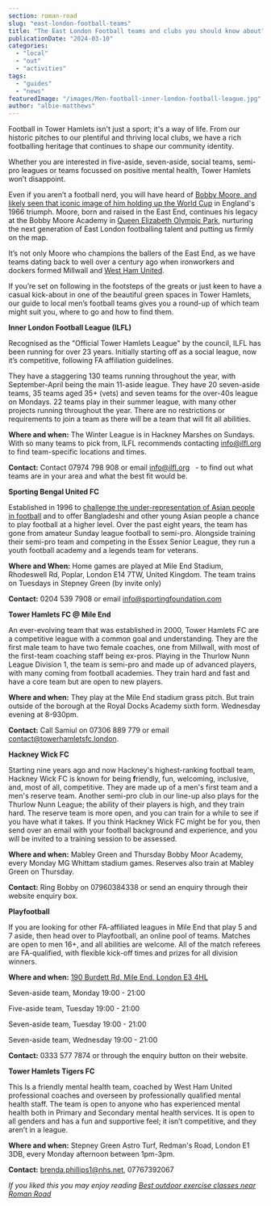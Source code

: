 ```yaml
---
section: roman-road
slug: "east-london-football-teams"
title: "The East London Football teams and clubs you should know about"
publicationDate: "2024-03-10"
categories: 
  - "local"
  - "out"
  - "activities"
tags: 
  - "guides"
  - "news"
featuredImage: "/images/Men-football-inner-london-football-league.jpg"
author: "albie-matthews"
---
```


Football in Tower Hamlets isn't just a sport; it's a way of life. From our historic pitches to our plentiful and thriving local clubs, we have a rich footballing heritage that continues to shape our community identity.

Whether you are interested in five-aside, seven-aside, social teams, semi-pro leagues or teams focussed on positive mental health, Tower Hamlets won’t disappoint.

Even if you aren’t a football nerd, you will have heard of [Bobby Moore, and likely seen that iconic image of him holding up the World Cup](https://romanroadlondon.com/bobby-moore-footballer-east-end-roots/) in England's 1966 triumph. Moore, born and raised in the East End, continues his legacy at the Bobby Moore Academy in [Queen Elizabeth Olympic Park](https://romanroadlondon.com/ten-years-on-queen-elizabeth-olympic-park/), nurturing the next generation of East London footballing talent and putting us firmly on the map.

It’s not only Moore who champions the ballers of the East End, as we have teams dating back to well over a century ago when ironworkers and dockers formed Millwall and [West Ham United](https://romanroadlondon.com/faces-west-ham-football-jose-da-luz-photoessay/). 

If you’re set on following in the footsteps of the greats or just keen to have a casual kick-about in one of the beautiful green spaces in Tower Hamlets, our guide to local men’s football teams gives you a round-up of which team might suit you, where to go and how to find them.

**Inner London Football League (ILFL)**

Recognised as the "Official Tower Hamlets League" by the council, ILFL has been running for over 23 years. Initially starting off as a social league, now it’s competitive, following FA affiliation guidelines. 

They have a staggering 130 teams running throughout the year, with September-April being the main 11-aside league. They have 20 seven-aside teams, 35 teams aged 35+ (vets) and seven teams for the over-40s league on Mondays. 22 teams play in their summer league, with many other projects running throughout the year. There are no restrictions or requirements to join a team as there will be a team that will fit all abilities.

**Where and when:** The Winter League is in Hackney Marshes on Sundays. With so many teams to pick from, ILFL recommends contacting [info@ilfl.org](https://mailbusiness.ionos.co.uk/appsuite/#) to find team-specific locations and times.

**Contact:** Contact 07974 798 908 or email [info@ilfl.org](https://mailbusiness.ionos.co.uk/appsuite/#)   - to find out what teams are in your area and what the best fit would be.

**Sporting Bengal United FC**

Established in 1996 to [challenge the under-representation of Asian people in football](https://romanroadlondon.com/sporting-bengal-fc-racism-football/) and to offer Bangladeshi and other young Asian people a chance to play football at a higher level. Over the past eight years, the team has gone from amateur Sunday league football to semi-pro. Alongside training their semi-pro team and competing in the Essex Senior League, they run a youth football academy and a legends team for veterans.

**Where and When:** Home games are played at Mile End Stadium, Rhodeswell Rd, Poplar, London E14 7TW, United Kingdom. The team trains on Tuesdays in Stepney Green (by invite only)

**Contact:** 0204 539 7908 or email info@sportingfoundation.com

**Tower Hamlets FC @ Mile End**

An ever-evolving team that was established in 2000, Tower Hamlets FC are a competitive league with a common goal and understanding. They are the first male team to have two female coaches, one from Millwall, with most of the first-team coaching staff being ex-pros. Playing in the Thurlow Nunn League Division 1, the team is semi-pro and made up of advanced players, with many coming from football academies. They train hard and fast and have a core team but are open to new players.

**Where and when:** They play at the Mile End stadium grass pitch. But train outside of the borough at the Royal Docks Academy sixth form. Wednesday evening at 8-930pm.

**Contact:** Call Samiul on 07306 889 779 or email contact@towerhamletsfc.london.

**Hackney Wick FC**

Starting nine years ago and now Hackney's highest-ranking football team, Hackney Wick FC is known for being **f**riendly, fun, welcoming, inclusive, and, most of all, competitive. They are made up of a men's first team and a men's reserve team. Another semi-pro club in our line-up also plays for the Thurlow Nunn League; the ability of their players is high, and they train hard. The reserve team is more open, and you can train for a while to see if you have what it takes. If you think Hackney Wick FC might be for you, then send over an email with your football background and experience, and you will be invited to a training session to be assessed.

**Where and when:** Mabley Green and Thursday Bobby Moor Academy, every Monday MG Whittam stadium games. Reserves also train at Mabley Green on Thursday.

**Contact:** Ring Bobby on 07960384338 or send an enquiry through their website enquiry box.

**Playfootball**

If you are looking for other FA-affiliated leagues in Mile End that play 5 and 7 aside, then head over to Playfootball, an online pool of teams. Matches are open to men 16+, and all abilities are welcome. All of the match referees are FA-qualified, with flexible kick-off times and prizes for all division winners.

**Where and when:** [190 Burdett Rd, Mile End. London E3 4HL](https://www.playfootball.net/venues/mile-end/join-a-league)

Seven-aside team, Monday 19:00 - 21:00

Five-aside team, Tuesday 19:00 - 21:00

Seven-aside team, Tuesday 19:00 - 21:00

Seven-aside team, Wednesday 19:00 - 21:00

**Contact:** 0333 577 7874 or through the enquiry button on their website.

**Tower Hamlets Tigers FC**

This Is a friendly mental health team, coached by West Ham United professional coaches and overseen by professionally qualified mental health staff. The team is open to anyone who has experienced mental health both in Primary and Secondary mental health services. It is open to all genders and has a fun and supportive feel; it isn’t competitive, and they aren’t in a league.

**Where and when:** Stepney Green Astro Turf, Redman's Road, London E1 3DB, every Monday afternoon between 1pm-3pm.

**Contact:** [brenda.phillips1@nhs.net](mailto:brenda.phillips1@nhs.net), 07767392067

_If you liked this you may enjoy reading_ [_Best outdoor exercise classes near Roman Road_](https://romanroadlondon.com/best-outdoor-exercise-classes/)


